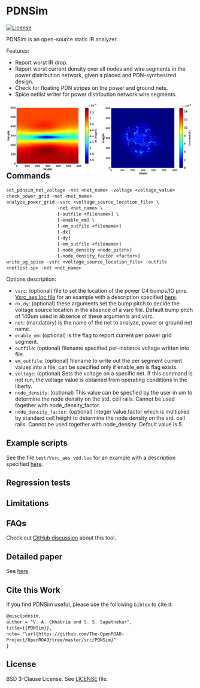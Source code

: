 # PDNSim

[![License](https://img.shields.io/badge/License-BSD%203--Clause-blue.svg)](https://opensource.org/license/bsd-3-clause/)

PDNSim is an open-source static IR analyzer.

Features:

-   Report worst IR drop.
-   Report worst current density over all nodes and wire segments in the
    power distribution network, given a placed and PDN-synthesized design.
-   Check for floating PDN stripes on the power and ground nets.
-   Spice netlist writer for power distribution network wire segments.


<img align = "right" width="50%" src="doc/current_map.jpg">
<img align = "right" width="50%" src="doc/IR_map.jpg">

## Commands

```
set_pdnsim_net_voltage -net <net_name> -voltage <voltage_value>
check_power_grid -net <net_name>
analyze_power_grid -vsrc <voltage_source_location_file> \
                   -net <net_name> \
                   [-outfile <filename>] \
                   [-enable_em] \
                   [-em_outfile <filename>]
                   [-dx]
                   [-dy]
                   [-em_outfile <filename>]
                   [-node_density <node_pitch>]
                   [-node_density_factor <factor>]
write_pg_spice -vsrc <voltage_source_location_file> -outfile <netlist.sp> -net <net_name>
```

Options description:
- ``vsrc``: (optional) file to set the location of the power C4 bumps/IO pins. [Vsrc_aes.loc file](https://github.com/The-OpenROAD-Project/PDNSim/blob/master/test/aes/Vsrc.loc) for an example with a description specified [here](https://github.com/The-OpenROAD-Project/PDNSim/blob/master/doc/Vsrc_description.md).
- ``dx,dy``: (optional) these arguments set the bump pitch to decide the voltage source location in the absence of a vsrc file. Default bump pitch of 140um used in absence of these arguments and vsrc.
- ``net``: (mandatory) is the name of the net to analyze, power or ground net name.
- ``enable_em``: (optional) is the flag to report current per power grid segment.
- ``outfile``: (optional) filename specified per-instance voltage written into file.
- ``em_outfile``: (optional) filename to write out the per segment current values into a file, can be specified only if enable_em is flag exists.
- ``voltage``: (optional) Sets the voltage on a specific net. If this command is not run, the voltage value is obtained from operating conditions in the liberty.
- ``node_density``: (optional)  This value can be specfied by the user in um to determine the node density on the std. cell rails. Cannot be used together with node_density_factor.
- ``node_density_factor``: (optional) Integer value factor which is multiplied by standard cell height to determine the node density on the std. cell rails. Cannot be used together with node_density. Default value is 5.

## Example scripts

See the file `test/Vsrc_aes_vdd.loc` for an example
with a description specified [here](doc/Vsrc_description.md).

## Regression tests

## Limitations

## FAQs

Check out [GitHub discussion](https://github.com/The-OpenROAD-Project/OpenROAD/discussions/categories/q-a?discussions_q=category%3AQ%26A+psm+in%3Atitle)
about this tool.

## Detailed paper

See [here](doc/PDNSim-documentation.pdf).

## Cite this Work

If you find PDNSim useful, please use the following `bibtex` to cite it:

```
@misc{pdnsim,
author = "V. A. Chhabria and S. S. Sapatnekar",
title={{PDNSim}},
note= "\url{https://github.com/The-OpenROAD-Project/OpenROAD/tree/master/src/PDNSim}"
}
```

## License

BSD 3-Clause License. See [LICENSE](LICENSE) file.
